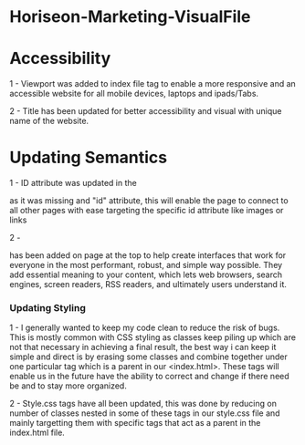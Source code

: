 # Horiseon-Marketing-VisualFile

# Accessibility

1 - Viewport was added to index file <head> tag to enable a more responsive and an accessible website for all mobile devices, laptops and ipads/Tabs. 

2 - Title has been updated for better accessibility and visual with unique name of the website.

# Updating Semantics 
1 - ID attribute was updated in the <nav> as it was missing and "id" attribute, this will enable the page to connect to all other pages with ease targeting the specific id attribute like images or links

2 - <nav> has been added on page at the top to help create interfaces that work for everyone in the most performant, robust, and simple way possible. They add essential meaning to your content, which lets web browsers, search engines, screen readers, RSS readers, and ultimately users understand it.

# Updating Styling

1 - I generally wanted to keep my code clean to reduce the risk of bugs. This is mostly common with CSS styling as classes keep piling up which are not that necessary in achieving a final result, the best way i can keep it simple and direct is by erasing some classes and combine together under one particular tag which is a parent in our <index.html>. These tags will enable us in the future have the ability to correct and change if there need be and to stay more organized.

2 - Style.css tags have all been updated, this was done by reducing on number of classes nested in some of these tags in our style.css file and mainly targetting them with specific tags that act as a parent in the index.html file.

